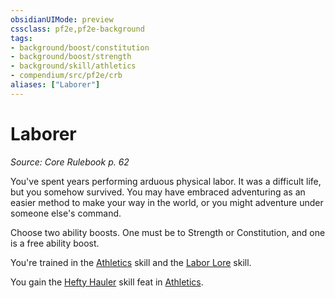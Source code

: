 ```yaml
---
obsidianUIMode: preview
cssclass: pf2e,pf2e-background
tags:
- background/boost/constitution
- background/boost/strength
- background/skill/athletics
- compendium/src/pf2e/crb
aliases: ["Laborer"]
---
```

# Laborer
*Source: Core Rulebook p. 62*  

You've spent years performing arduous physical labor. It was a difficult life, but you somehow survived. You may have embraced adventuring as an easier method to make your way in the world, or you might adventure under someone else's command.

Choose two ability boosts. One must be to Strength or Constitution, and one is a free ability boost.

You're trained in the [Athletics](skills.md#Athletics) skill and the [Labor Lore](skills.md#Lore) skill.

You gain the [Hefty Hauler](hefty-hauler.md) skill feat in [Athletics](skills.md#Athletics).